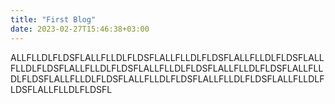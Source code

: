 ```yaml
---
title: "First Blog"
date: 2023-02-27T15:46:38+03:00
---
```


ALLFLLDLFLDSFLALLFLLDLFLDSFLALLFLLDLFLDSFLALLFLLDLFLDSFLALLFLLDLFLDSFLALLFLLDLFLDSFLALLFLLDLFLDSFLALLFLLDLFLDSFLALLFLLDLFLDSFLALLFLLDLFLDSFLALLFLLDLFLDSFLALLFLLDLFLDSFLALLFLLDLFLDSFLALLFLLDLFLDSFL